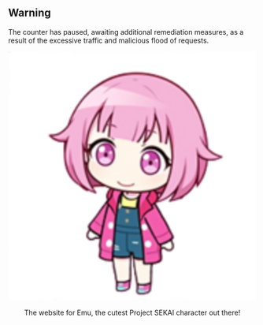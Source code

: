 ## Warning

The counter has paused, awaiting additional remediation measures, as a result of the excessive traffic and malicious flood of requests.

<div align="center"><img src="img/otori1.png"></div>

<div align="center"><p>The website for Emu, the cutest Project SEKAI character out there!</p>
